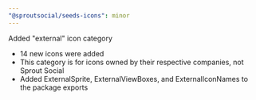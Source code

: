 ```yaml
---
"@sproutsocial/seeds-icons": minor
---
```


Added "external" icon category
- 14 new icons were added
- This category is for icons owned by their respective companies, not Sprout Social
- Added ExternalSprite, ExternalViewBoxes, and ExternalIconNames to the package exports
